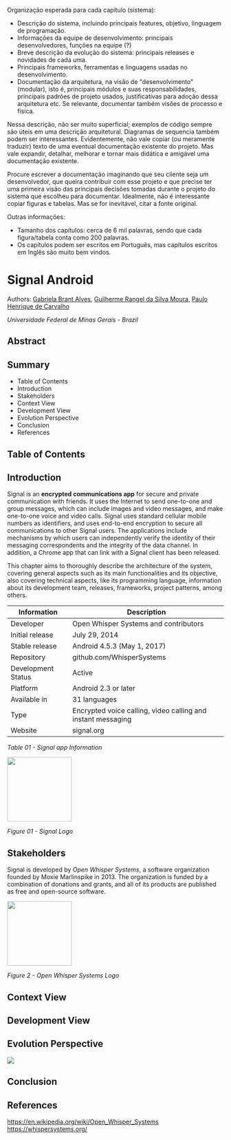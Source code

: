 Organização esperada para cada capítulo (sistema):
- Descrição do sistema, incluindo principais features, objetivo, linguagem de programação.
- Informações da equipe de desenvolvimento: principais desenvolvedores, funções na equipe (?)
- Breve descrição da evolução do sistema: principais releases e novidades de cada uma.
- Principais frameworks, ferramentas e linguagens usadas no desenvolvimento.
- Documentação da arquitetura, na visão de "desenvolvimento" (modular), isto é, principais módulos e suas responsabilidades, principais padrões de projeto usados, justificativas para adoção dessa arquitetura etc. Se relevante, documentar também visões de processo e física.

Nessa descrição, não ser muito superficial; exemplos de código sempre são úteis em uma descrição arquitetural. Diagramas de sequencia também podem ser interessantes. Evidentemente, não vale copiar (ou meramente traduzir) texto de uma eventual documentação existente do projeto. Mas vale expandir, detalhar, melhorar e tornar mais didática e amigável uma documentação existente.

Procure escrever a documentação imaginando que seu cliente seja um desenvolvedor, que queira contribuir com esse projeto e que precise ter uma primeira visão das principais decisões tomadas durante o projeto do sistema que escolheu para documentar.
Idealmente, não é interessante copiar figuras e tabelas. Mas se for inevitável, citar a fonte original.

Outras informações:
- Tamanho dos capítulos: cerca de 6 mil palavras, sendo que cada figura/tabela conta como 200 palavras.
- Os capítulos podem ser escritos em Português, mas capítulos escritos em Inglês são muito bem vindos.



Signal Android
===================

Authors: [Gabriela Brant Alves](https://github.com/gabibrant), [Guilherme Rangel da Silva Moura](https://github.com/guirangel17), [Paulo Henrique de Carvalho](https://github.com/paulo-carvalho)

*Universidade Federal de Minas Gerais - Brazil*


Abstract
---------

Summary
---------
* Table of Contents
* Introduction
* Stakeholders
* Context View
* Development View
* Evolution Perspective
* Conclusion
* References

Table of Contents
------------------



Introduction
------------

Signal is an **encrypted communications app** for secure and private communication with friends. It uses the Internet to send one-to-one and group messages, which can include images and video messages, and make one-to-one voice and video calls. Signal uses standard cellular mobile numbers as identifiers, and uses end-to-end encryption to secure all communications to other Signal users. The applications include mechanisms by which users can independently verify the identity of their messaging correspondents and the integrity of the data channel. In addition, a Chrome app that can link with a Signal client has been released.

This chapter aims to thoroughly describe the architecture of the system, covering general aspects such as its main functionalities and its objective, also covering technical aspects, like its programming language, information about its development team, releases, frameworks, project patterns, among others.

Information | Description
------------ | -------------
Developer | Open Whisper Systems and contributors
Initial release| July 29, 2014
Stable release | Android 4.5.3 (May 1, 2017)
Repository | github.com/WhisperSystems
Development Status | Active
Platform | Android 2.3 or later
Available in | 31 languages
Type | 	Encrypted voice calling, video calling and instant messaging
Website | signal.org

*Table 01 - Signal app Information*

<img src="https://lh3.googleusercontent.com/l2UcWONe0L_UWIIuD3zTgwNRaW9n6cmJdofaEV2LD6U4Ngg8YiUs2wUD9EU8xo2ne9w=w300-rw" width="150">

*Figure 01 - Signal Logo*

Stakeholders
------------
Signal is developed by *Open Whisper Systems*, a software organization founded by Moxie Marlinspike in 2013. The organization is funded by a combination of donations and grants, and all of its products are published as free and open-source software.

<img src="https://upload.wikimedia.org/wikipedia/en/4/4f/Open_WhisperSystems_logo.png" width="150">

*Figure 2 - Open Whisper Systems Logo*

Context View
------------


Development View 
----------------


Evolution Perspective
---------------------

![](https://upload.wikimedia.org/wikipedia/commons/thumb/b/bc/Signal_timeline.svg/653px-Signal_timeline.svg.png)



Conclusion
-----------


References
-----------

https://en.wikipedia.org/wiki/Open_Whisper_Systems
https://whispersystems.org/



